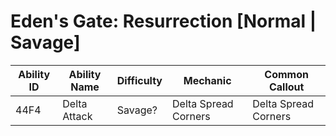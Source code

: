 # Eden's Gate: Resurrection [Normal | Savage]

Ability ID | Ability Name | Difficulty | Mechanic | Common Callout
---|---|---|---|---
44F4 | Delta Attack | Savage? | Delta Spread Corners | Delta Spread Corners
